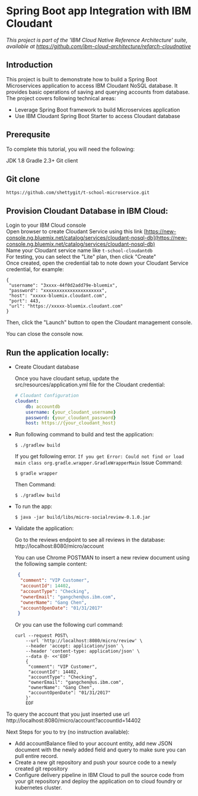 # Spring Boot app Integration with IBM Cloudant

*This project is part of the 'IBM Cloud Native Reference Architecture' suite, available at
https://github.com/ibm-cloud-architecture/refarch-cloudnative*

## Introduction

This project is built to demonstrate how to build a Spring Boot Microservices application to access IBM Cloudant NoSQL database. It provides basic operations of saving and querying accounts from database. The project covers following technical areas:

 - Leverage Spring Boot framework to build Microservices application
 - Use IBM Cloudant Spring Boot Starter to access Cloudant database

## Prerequsite
To complete this tutorial, you will need the following:

JDK 1.8
Gradle 2.3+
Git client

## Git clone
`https://github.com/shettygit/t-school-microservice.git`

## Provision Cloudant Database in IBM Cloud:

Login to your IBM Cloud console  
Open browser to create Cloudant Service using this link [https://new-console.ng.bluemix.net/catalog/services/cloudant-nosql-db](https://new-console.ng.bluemix.net/catalog/services/cloudant-nosql-db)  
Name your Cloudant service name like `t-school-cloudantdb`  
For testing, you can select the "Lite" plan, then click "Create"  
Once created, open the credential tab to note down your Cloudant Service credential, for example:

```
{
 "username": "3xxxx-44f0d2add79e-bluemix",
 "password": "xxxxxxxxxxxxxxxxxxxxxx",
 "host": "xxxxx-bluemix.cloudant.com",
 "port": 443,
 "url": "https://xxxxx-bluemix.cloudant.com"
}
```
Then, click the "Launch" button to open the Cloudant management console.   

You can close the console now.

## Run the application locally:

- Create Cloudant database

    Once you have cloudant setup, update the src/resources/application.yml file for the Cloudant credential:

    ```yml
    # Cloudant Configuration
    cloudant:
        db: accountdb
        username: {your_cloudant_username}
        password: {your_cloudant_password}
        host: https://{your_cloudant_host}
    ```

- Run following command to build and test the application:

    ```
    $ ./gradlew build
    ```
    If you get following error.
    `If you get Error: Could not find or load main class org.gradle.wrapper.GradleWrapperMain`
    Issue Command: 
    ```
    $ gradle wrapper
    ```
    Then Command:
    ```
    $ ./gradlew build
    ```

- To run the app:

    ```
    $ java -jar build/libs/micro-socialreview-0.1.0.jar
    ```

- Validate the application:

    Go to the reviews endpoint to see all reviews in the database: http://localhost:8080/micro/account

    You can use Chrome POSTMAN to insert a new review document using the following sample content:

    ```json
     {
      "comment": "VIP Customer",
      "accountId": 14402,
      "accountType": "Checking",
      "ownerEmail": "gangchen@us.ibm.com",
      "ownerName": "Gang Chen",
      "accountOpenDate": "01/31/2017"
     }
    ```

    Or you can use the following curl command:
    ```
    curl --request POST\
        --url 'http://localhost:8080/micro/review' \
        --header 'accept: application/json' \
        --header 'content-type: application/json' \
        --data @- <<'EOF'
        {
         "comment": "VIP Customer",
         "accountId": 14402,
         "accountType": "Checking",
         "ownerEmail": "gangchen@us.ibm.com",
         "ownerName": "Gang Chen",
         "accountOpenDate": "01/31/2017"
        }' 
        EOF
    ```
To query the account that you just inserted use url http://localhost:8080/micro/account?accountId=14402

Next Steps for you to try (no instruction available):

* Add accountBalance filed to your account entity, add new JSON document with the newly added field and query to make sure you can pull entire record.
* Create a new git repository and push your source code to a newly created git repository
* Configure delivery pipeline in IBM Cloud to pull the source code from your git repository and deploy the application on to cloud foundry or kubernetes cluster.

